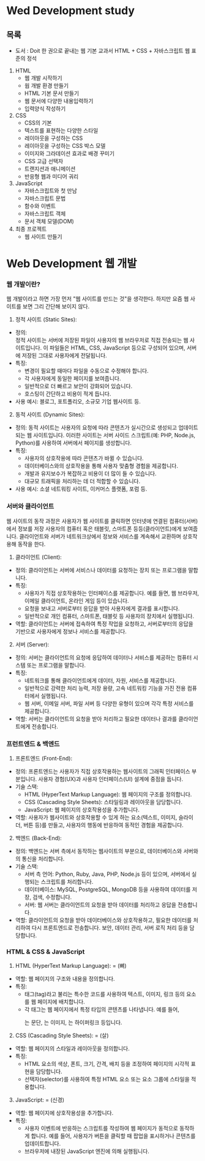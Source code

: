 # Wed Development study

## 목록
- 도서 : Doit 한 권으로 끝내는 웹 기본 교과서 HTML + CSS + 자바스크립트 웹 표준의 정석  
  
1. HTML
    - 웹 개발 시작하기
    - 웝 개발 환경 만들기
    - HTML 기본 문서 만들기
    - 웹 문서에 다양한 내용입력하기
    - 입력양식 작성하기
2. CSS
    - CSS의 기본
    - 텍스트를 표현하는 다양한 스타일
    - 레이아웃을 구성하는 CSS
    - 레이아웃을 구성하는 CSS 박스 모델
    - 이미지와 그라데이션 효과로 배경 꾸미기
    - CSS 고급 선택자
    - 트랜지션과 애니메이션
    - 반응형 웹과 미디어 궈리
3. JavaScript
    - 자바스크립트와 첫 만남
    - 자바스크립트 문법
    - 함수와 이벤트
    - 자바스크립트 객체
    - 문서 객체 모델(DOM)
4. 최종 프로젝트
    - 웹 사이트 만들기
  
    
  
# Web Development 웹 개발
### 웹 개발이란?
 웹 개발이라고 하면 가장 먼저 "웹 사이트를 만드는 것"을 생각한다. 하지만 요즘 웹 사이트를 보면 그리 간단해 보이지 않다.  
1. 정적 사이트 (Static Sites):
- 정의:   
    정적 사이트는 서버에 저장된 파일이 사용자의 웹 브라우저로 직접 전송되는 웹 사이트입니다. 이 파일들은 HTML, CSS, JavaScript 등으로 구성되어 있으며, 서버에 저장된 그대로 사용자에게 전달됩니다.  
- 특징:  
    - 변경이 필요할 때마다 파일을 수동으로 수정해야 합니다.
    - 각 사용자에게 동일한 페이지를 보여줍니다.
    - 일반적으로 더 빠르고 보안이 강화되어 있습니다.
    - 호스팅이 간단하고 비용이 적게 듭니다.
- 사용 예시: 블로그, 포트폴리오, 소규모 기업 웹사이트 등.
  
2. 동적 사이트 (Dynamic Sites):
- 정의: 동적 사이트는 사용자의 요청에 따라 콘텐츠가 실시간으로 생성되고 업데이트되는 웹 사이트입니다. 이러한 사이트는 서버 사이드 스크립트(예: PHP, Node.js, Python)를 사용하여 서버에서 페이지를 생성합니다.  
- 특징:  
    - 사용자의 상호작용에 따라 콘텐츠가 바뀔 수 있습니다.
    - 데이터베이스와의 상호작용을 통해 사용자 맞춤형 경험을 제공합니다.
    - 개발과 유지보수가 복잡하고 비용이 더 많이 들 수 있습니다.
    - 대규모 트래픽을 처리하는 데 더 적합할 수 있습니다.
- 사용 예시: 소셜 네트워킹 사이트, 이커머스 플랫폼, 포럼 등.
  
### 서버와 클라이언트
 웹 사이트의 동작 과정은 사용자가 웹 사이트를 클릭하면 인터넷에 연결된 컴퓨터(서버)에서 정보를 저장 사용자의 컴퓨터 혹은 태블릿, 스마트폰 등등(클라이언트)에게 보여줍니다.
 클라이언트와 서버가 네트워크상에서 정보와 서비스를 계속해서 교환하며 상호작용해 동작을 한다.
1. 클라이언트 (Client):
- 정의: 클라이언트는 서버에 서비스나 데이터를 요청하는 장치 또는 프로그램을 말합니다.
- 특징:  
    - 사용자가 직접 상호작용하는 인터페이스를 제공합니다. 예를 들면, 웹 브라우저, 이메일 클라이언트, 온라인 게임 등이 있습니다.
    - 요청을 보내고 서버로부터 응답을 받아 사용자에게 결과를 표시합니다.
    - 일반적으로 개인 컴퓨터, 스마트폰, 태블릿 등 사용자의 장치에서 실행됩니다.
- 역할: 클라이언트는 서버에 접속하여 특정 작업을 요청하고, 서버로부터의 응답을 기반으로 사용자에게 정보나 서비스를 제공합니다.
  
2. 서버 (Server):
- 정의: 서버는 클라이언트의 요청에 응답하여 데이터나 서비스를 제공하는 컴퓨터 시스템 또는 프로그램을 말합니다.
- 특징:  
    - 네트워크를 통해 클라이언트에게 데이터, 자원, 서비스를 제공합니다.
    - 일반적으로 강력한 처리 능력, 저장 용량, 고속 네트워킹 기능을 가진 전용 컴퓨터에서 실행됩니다.
    - 웹 서버, 이메일 서버, 파일 서버 등 다양한 유형이 있으며 각각 특정 서비스를 제공합니다.
- 역할: 서버는 클라이언트의 요청을 받아 처리하고 필요한 데이터나 결과를 클라이언트에게 전송합니다.
  
### 프런트엔드 & 백엔드

1. 프론트엔드 (Front-End):
- 정의: 프론트엔드는 사용자가 직접 상호작용하는 웹사이트의 그래픽 인터페이스 부분입니다. 사용자 경험(UX)과 사용자 인터페이스(UI) 설계에 중점을 둡니다.
- 기술 스택:
    - HTML (HyperText Markup Language): 웹 페이지의 구조를 정의합니다.
    - CSS (Cascading Style Sheets): 스타일링과 레이아웃을 담당합니다.
    - JavaScript: 웹 페이지의 상호작용성을 추가합니다.
- 역할: 사용자가 웹사이트와 상호작용할 수 있게 하는 요소(텍스트, 이미지, 슬라이더, 버튼 등)를 만들고, 사용자의 행동에 반응하여 동적인 경험을 제공합니다.
  
2. 백엔드 (Back-End):
- 정의: 백엔드는 서버 측에서 동작하는 웹사이트의 부분으로, 데이터베이스와 서버와의 통신을 처리합니다.
- 기술 스택:
    - 서버 측 언어: Python, Ruby, Java, PHP, Node.js 등이 있으며, 서버에서 실행되는 스크립트를 처리합니다.
    - 데이터베이스: MySQL, PostgreSQL, MongoDB 등을 사용하여 데이터를 저장, 검색, 수정합니다.
    - 서버: 웹 서버는 클라이언트의 요청을 받아 데이터를 처리하고 응답을 전송합니다.
- 역할: 클라이언트의 요청을 받아 데이터베이스와 상호작용하고, 필요한 데이터를 처리하여 다시 프론트엔드로 전송합니다. 보안, 데이터 관리, 서버 로직 처리 등을 담당합니다.
  
### HTML & CSS & JavaScript
1. HTML (HyperText Markup Language): = (뼈)
- 역할: 웹 페이지의 구조와 내용을 정의합니다.
- 특징:  
    - 태그(tag)라고 불리는 특수한 코드를 사용하여 텍스트, 이미지, 링크 등의 요소를 웹 페이지에 배치합니다.
    - 각 태그는 웹 페이지에서 특정 타입의 콘텐츠를 나타냅니다. 예를 들어, <p>는 문단, <img>는 이미지, <a>는 하이퍼링크 등입니다.
  
2. CSS (Cascading Style Sheets): = (살)
- 역할: 웹 페이지의 스타일과 레이아웃을 정의합니다.
- 특징:  
    - HTML 요소의 색상, 폰트, 크기, 간격, 배치 등을 조정하여 페이지의 시각적 표현을 담당합니다.
    - 선택자(selector)를 사용하여 특정 HTML 요소 또는 요소 그룹에 스타일을 적용합니다.
  
3. JavaScript: = (신경)
- 역할: 웹 페이지에 상호작용성을 추가합니다.
- 특징:  
    - 사용자 이벤트에 반응하는 스크립트를 작성하여 웹 페이지가 동적으로 동작하게 합니다. 예를 들어, 사용자가 버튼을 클릭할 때 팝업을 표시하거나 콘텐츠를 업데이트합니다.
    - 브라우저에 내장된 JavaScript 엔진에 의해 실행됩니다.